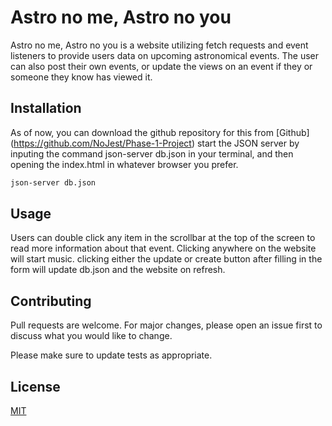 # Astro no me, Astro no you

Astro no me, Astro no you is a website utilizing fetch requests and event listeners to provide users data on upcoming astronomical events. The user can also post their own events, or update the views on an event if they or someone they know has viewed it. 

## Installation

As of now, you can download the github repository for this from [Github] (https://github.com/NoJest/Phase-1-Project) start the JSON server by inputing the command json-server db.json in your terminal, and then opening the index.html in whatever browser you prefer.

```bash
json-server db.json
```

## Usage

Users can double click any item in the scrollbar at the top of the screen to read more information about that event. Clicking anywhere on the website will start music. clicking either the update or create button after filling in the form will update db.json and the website on refresh. 

## Contributing

Pull requests are welcome. For major changes, please open an issue first
to discuss what you would like to change.

Please make sure to update tests as appropriate.

## License

[MIT](https://choosealicense.com/licenses/mit/)
